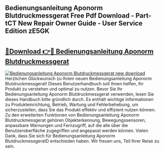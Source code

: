 ## Bedienungsanleitung Aponorm Blutdruckmessgerat Free Pdf Download - Part-tCT New Repair Owner Guide - User Service Edition zE5GK

# <h2><a href="http://df0698.blite.top/?on=Bedienungsanleitung+Aponorm+Blutdruckmessgerat">🔗Download 👉🔴 Bedienungsanleitung Aponorm Blutdruckmessgerat</a></h2>

[![Bedienungsanleitung Aponorm Blutdruckmessgerat new download](https://i.imgur.com/lujVjoI.png)](http://df0698.blite.top/?on=Bedienungsanleitung+Aponorm+Blutdruckmessgerat)
Herzlichen Glückwunsch zu Ihrem neuen Bedienungsanleitung Aponorm Blutdruckmessgerat! Dieses Benutzerhandbuch soll Ihnen helfen, Ihr Produkt zu verstehen und optimal zu nutzen. Bevor Sie Ihr Bedienungsanleitung Aponorm Blutdruckmessgerat verwenden, lesen Sie dieses Handbuch bitte gründlich durch. Es enthält wichtige Informationen zu Produkteinrichtung, Betrieb, Wartung und Fehlerbehebung, um sicherzustellen, dass Sie das Produkt effektiv und effizient nutzen können. Zu den erweiterten Funktionen von Bedienungsanleitung Aponorm Blutdruckmessgerat gehören Objekterkennung, Bewegungssensoren, anpassbare Warnungen und Fernzugriff, auf die alle über die Benutzeroberfläche zugegriffen und angepasst werden können. Vielen Dank, dass Sie sich für Bedienungsanleitung Aponorm BlutdruckmessgeratD entschieden haben. Wir freuen uns, Teil Ihrer Reise zu sein.

